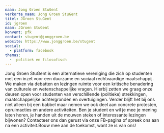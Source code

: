 ```yaml
---
naam: Jong Groen StuGent
verkorte_naam: Jong Groen StuGent
titel: JGroen StuGent
id: jgroen
naam: JGroen StuGent
konvent: pfk
contact: stugent@jonggroen.be
website: https://www.jonggroen.be/stugent
social:
  - platform: facebook
themas:
  -  politiek en filosofisch
---
```


Jong Groen StuGent is een alternatieve vereniging die zich op studenten met een inzet voor een duurzame en sociaal rechtvaardige maatschappij. We maken via debatten en lezingen ruimte voor een kritische benadering van culturele en wetenschappelijke vragen.
Hierbij zetten we graag onze deuren open voor studenten van verschillende (politieke) strekkingen, maatschappelijke achtergronden en overtuigingen.
Verder blijft het bij ons niet alleen bij een babbel maar nemen we ook deel aan concrete protesten, opruimacties en andere activiteiten.
Ben je student en wil je mee je mening laten horen, je handen uit de mouwen steken of interessante lezingen bijwonen? Contacteer ons dan gerust via onze FB-pagina of spreek ons aan na een activiteit.Bouw mee aan de toekomst, want ze is van ons!
